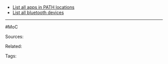 - [List all apps in PATH locations](Powershell/List%20all%20apps%20in%20PATH%20locations.md)
- [List all bluetooth devices](Powershell/List%20all%20bluetooth%20devices.md)


---
#MoC

Sources:

Related:

Tags:
